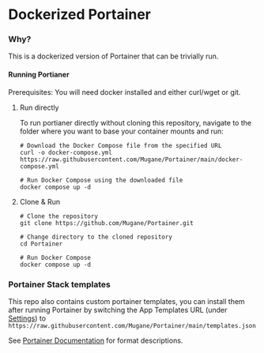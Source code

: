 # Dockerized Portainer

### Why?

This is a dockerized version of Portainer that can be trivially run.

#### Running Portianer

Prerequisites: You will need docker installed and either curl/wget or git.

1. Run directly

    To run portianer directly without cloning this repository, navigate to the folder where you want to base your container mounts and run:
    ```
    # Download the Docker Compose file from the specified URL
    curl -o docker-compose.yml https://raw.githubusercontent.com/Mugane/Portainer/main/docker-compose.yml
    
    # Run Docker Compose using the downloaded file
    docker compose up -d
    ```

2. Clone & Run
    ```
    # Clone the repository
    git clone https://github.com/Mugane/Portainer.git
    
    # Change directory to the cloned repository
    cd Portainer
    
    # Run Docker Compose
    docker compose up -d
    ```

### Portainer Stack templates

This repo also contains custom portainer templates, you can install them after running Portainer by switching the App Templates URL (under [Settings](http://localhost:9000/#!/settings)) to `https://raw.githubusercontent.com/Mugane/Portainer/main/templates.json`

See [Portainer Documentation](https://docs.portainer.io/advanced/app-templates/format) for format descriptions.
